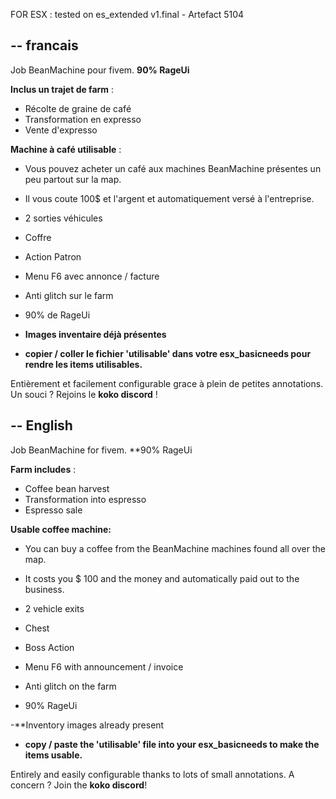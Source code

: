 FOR ESX : tested on es_extended v1.final - Artefact 5104

--
francais
--
Job BeanMachine pour fivem.
**90% RageUi**

**Inclus un trajet de farm** :
- Récolte de graine de café
- Transformation en expresso
- Vente d'expresso

**Machine à café utilisable** : 
- Vous pouvez acheter un café aux machines BeanMachine présentes un peu partout sur la map. 
- Il vous coute 100$ et l'argent et automatiquement versé à l'entreprise.


- 2 sorties véhicules
- Coffre
- Action Patron
- Menu F6 avec annonce / facture
- Anti glitch sur le farm
- 90% de RageUi

- **Images inventaire déjà présentes**
- **copier / coller le fichier 'utilisable' dans votre esx_basicneeds pour rendre les items utilisables.**

Entièrement et facilement configurable grace à plein de petites annotations.
Un souci ? Rejoins le **koko discord** !


--
English
--
Job BeanMachine for fivem.
**90% RageUi

**Farm includes** :
- Coffee bean harvest
- Transformation into espresso
- Espresso sale

**Usable coffee machine:**
- You can buy a coffee from the BeanMachine machines found all over the map.
- It costs you $ 100 and the money and automatically paid out to the business.


- 2 vehicle exits
- Chest
- Boss Action
- Menu F6 with announcement / invoice
- Anti glitch on the farm
- 90% RageUi

-**Inventory images already present
- **copy / paste the 'utilisable' file into your esx_basicneeds to make the items usable.**


Entirely and easily configurable thanks to lots of small annotations.
A concern ? Join the **koko discord**!
